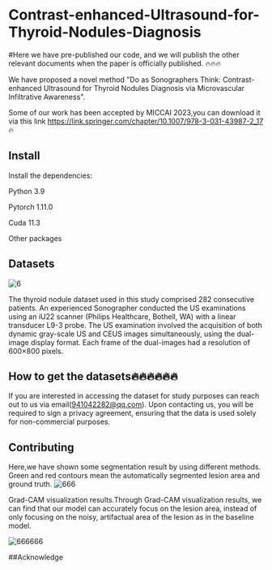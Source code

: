 # Contrast-enhanced-Ultrasound-for-Thyroid-Nodules-Diagnosis

#Here we have pre-published our code, and we will publish the other relevant documents when the paper is officially published. 🔥🔥🔥

We have proposed a novel method "Do as Sonographers Think: Contrast-enhanced Ultrasound for Thyroid Nodules Diagnosis via Microvascular Infiltrative Awareness".

Some of our work has been accepted by MICCAI 2023,you can download it via this link https://link.springer.com/chapter/10.1007/978-3-031-43987-2_17   🔥


## Install
Install the dependencies:

Python 3.9

Pytorch 1.11.0

Cuda 11.3

Other packages


## Datasets

![6](https://github.com/haozhiwen-fighting/Contrast-enhanced-Ultrasound-for-Thyroid-Nodules-Diagnosis/assets/149654243/99606149-8880-44b8-b4bb-bbe2892e5136)


The thyroid nodule dataset used in this study comprised 282 consecutive patients.
An experienced Sonographer conducted the US examinations
using an iU22 scanner (Philips Healthcare, Bothell, WA) with
a linear transducer L9-3 probe. The US examination involved
the acquisition of both dynamic gray-scale US and CEUS
images simultaneously, using the dual-image display format.
Each frame of the dual-images had a resolution of 600×800
pixels. 
## How to get the datasets🔥🔥🔥🔥🔥🔥
If you are interested in accessing the dataset for study purposes can reach out to us via email(941042282@qq.com). Upon contacting us, you will be required to sign a privacy agreement, ensuring that the data is used solely for non-commercial purposes.

## Contributing

Here,we have shown some segmentation result by using different methods. Green and red contours mean the automatically segmented lesion area and ground truth.
![666](https://github.com/haozhiwen-fighting/Contrast-enhanced-Ultrasound-for-Thyroid-Nodules-Diagnosis/assets/149654243/e1e03307-2272-4a05-8dcc-5f3e1eae7bed)



Grad-CAM visualization results.Through Grad-CAM visualization results, we can find that our model can accurately focus on the lesion area, instead of only focusing on the noisy, artifactual area of the lesion as in the baseline model.

![666666](https://github.com/haozhiwen-fighting/Contrast-enhanced-Ultrasound-for-Thyroid-Nodules-Diagnosis/assets/149654243/d37f1c29-3bf9-4710-a91c-35646fc30e02)

##Acknowledge








